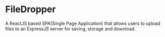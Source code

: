 # FileDropper
A ReactJS based SPA(Single Page Application) that allows users to upload files to an ExpressJS server for saving, storage and download.